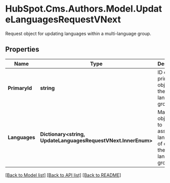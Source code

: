 # HubSpot.Cms.Authors.Model.UpdateLanguagesRequestVNext
Request object for updating languages within a multi-language group.

## Properties

Name | Type | Description | Notes
------------ | ------------- | ------------- | -------------
**PrimaryId** | **string** | ID of the primary object in the multi-language group. | 
**Languages** | **Dictionary&lt;string, UpdateLanguagesRequestVNext.InnerEnum&gt;** | Map of object IDs to associated languages of object in the multi-language group. | 

[[Back to Model list]](../README.md#documentation-for-models) [[Back to API list]](../README.md#documentation-for-api-endpoints) [[Back to README]](../README.md)

